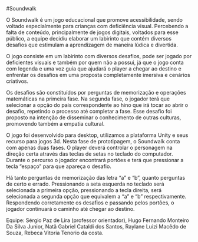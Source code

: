  #Soundwalk
 
O Soundwalk é um jogo educacional que promove acessibilidade, sendo voltado especialmente para crianças com deficiência visual. Percebendo a falta de conteúdo, principalmente de jogos digitais, voltados para esse público, a equipe decidiu elaborar um labirinto que contém diversos desafios que estimulam a aprendizagem de maneira lúdica e divertida.

O jogo consiste em um labirinto com diversos desafios, pode ser jogado por deficientes visuais e também por quem não a possui, já que o jogo conta com legenda e uma voz guia que ajudará o player a chegar ao destino e enfrentar os desafios em uma proposta completamente imersiva e cenários criativos. 

Os desafios são constituídos por perguntas de memorização e operações matemáticas na primeira fase. Na segunda fase, o jogador terá que selecionar a opção do pais correspondente ao hino que irá tocar ao abrir o desafio, repetindo o processo até completar a fase. Esse desafio foi proposto na intenção de disseminar o conhecimento de outras culturas, promovendo também a empatia cultural.

O jogo foi desenvolvido para desktop, utilizamos a plataforma Unity e seus recurso para jogos 3d. Nesta fase de prototipagem, o Soundwalk conta com apenas duas fases. O player deverá controlar o personagem na direção certa através das teclas de setas no teclado do computador. Durante o percurso o jogador encontrará portões e terá que pressionar a tecla “espaço” para que apareça o desafio.
 
Há tanto perguntas de memorização das letra “a” e “b”, quanto perguntas de certo e errado. Pressionando a seta esquerda no teclado será selecionada a primeira opção, pressionando a tecla direita, será selecionada a segunda opção que equivalem a “a” e “b” respectivamente. Respondendo corretamente os desafios e passando pelos portões, o jogador continuará o caminho até chegar ao destino.


Equipe:
Sérgio Paz de Lira (professor orientador),
Hugo Fernando Monteiro Da Silva Junior,
Natã Gabriel Cataldi dos Santos,
Raylane Luizi Macêdo de Souza,
Rebeca Vitoria Tenorio da costa.

 


